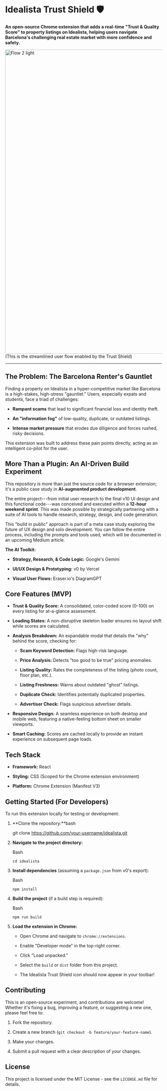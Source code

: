 Idealista Trust Shield 🛡️
==========================

**An open-source Chrome extension that adds a real-time "Trust & Quality Score" to property listings on Idealista, helping users navigate Barcelona's challenging real estate market with more confidence and safety.**


<img width="2206" height="979" alt="Flow 2 light" src="https://github.com/user-attachments/assets/48575444-efbf-4064-a6be-31ca87322496" />
(This is the streamlined user flow enabled by the Trust Shield)

* * * * *


The Problem: The Barcelona Renter's Gauntlet
--------------------------------------------

Finding a property on Idealista in a hyper-competitive market like Barcelona is a high-stakes, high-stress "gauntlet." Users, especially expats and students, face a triad of challenges:

-   **Rampant scams** that lead to significant financial loss and identity theft.

-   **An "information fog"** of low-quality, duplicate, or outdated listings.

-   **Intense market pressure** that erodes due diligence and forces rushed, risky decisions.

This extension was built to address these pain points directly, acting as an intelligent co-pilot for the user.


More Than a Plugin: An AI-Driven Build Experiment
-------------------------------------------------

This repository is more than just the source code for a browser extension; it's a public case study in **AI-augmented product development**.

The entire project---from initial user research to the final v10 UI design and this functional code---was conceived and executed within a **12-hour weekend sprint**. This was made possible by strategically partnering with a suite of AI tools to handle research, strategy, design, and code generation.

This "build in public" approach is part of a meta case study exploring the future of UX design and solo development. You can follow the entire process, including the prompts and tools used, which will be documented in an upcoming Medium article.

**The AI Toolkit:**

-   **Strategy, Research, & Code Logic:** Google's Gemini

-   **UI/UX Design & Prototyping:** v0 by Vercel

-   **Visual User Flows:** Eraser.io's DiagramGPT


Core Features (MVP)
-------------------

-   **Trust & Quality Score:** A consolidated, color-coded score (0-100) on every listing for at-a-glance assessment.

-   **Loading States:** A non-disruptive skeleton loader ensures no layout shift while scores are calculated.

-   **Analysis Breakdown:** An expandable modal that details the "why" behind the score, checking for:

    -   **Scam Keyword Detection:** Flags high-risk language.

    -   **Price Analysis:** Detects "too good to be true" pricing anomalies.

    -   **Listing Quality:** Rates the completeness of the listing (photo count, floor plan, etc.).

    -   **Listing Freshness:** Warns about outdated "ghost" listings.

    -   **Duplicate Check:** Identifies potentially duplicated properties.

    -   **Advertiser Check:** Flags suspicious advertiser details.

-   **Responsive Design:** A seamless experience on both desktop and mobile web, featuring a native-feeling bottom sheet on smaller viewports.

-   **Smart Caching:** Scores are cached locally to provide an instant experience on subsequent page loads.


Tech Stack
----------

-   **Framework:** React

-   **Styling:** CSS (Scoped for the Chrome extension environment)

-   **Platform:** Chrome Extension (Manifest V3)


Getting Started (For Developers)
--------------------------------

To run this extension locally for testing or development:

1.  **Clone the repository:**bash

    git clone https://github.com/your-username/idealista.git

2.  **Navigate to the project directory:**

    Bash

    ```
    cd idealista

    ```

3.  **Install dependencies** (assuming a `package.json` from v0's export):

    Bash

    ```
    npm install

    ```

4.  **Build the project** (if a build step is required):

    Bash

    ```
    npm run build

    ```

5.  **Load the extension in Chrome:**

    -   Open Chrome and navigate to `chrome://extensions`.

    -   Enable "Developer mode" in the top-right corner.

    -   Click "Load unpacked."

    -   Select the `build` or `dist` folder from this project.

    -   The Idealista Trust Shield icon should now appear in your toolbar!


Contributing
------------

This is an open-source experiment, and contributions are welcome! Whether it's fixing a bug, improving a feature, or suggesting a new one, please feel free to:

1.  Fork the repository.

2.  Create a new branch (`git checkout -b feature/your-feature-name`).

3.  Make your changes.

4.  Submit a pull request with a clear description of your changes.

License
-------

This project is licensed under the MIT License - see the `LICENSE.md` file for details.
